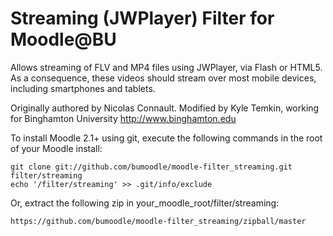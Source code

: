 Streaming (JWPlayer) Filter for Moodle@BU
==============================

Allows streaming of FLV and MP4 files using JWPlayer, via Flash or HTML5. As a consequence, these videos should stream over most mobile devices, including smartphones and tablets.

Originally authored by Nicolas Connault.
Modified by Kyle Temkin, working for Binghamton University <http://www.binghamton.edu>

To install Moodle 2.1+ using git, execute the following commands in the root of your Moodle install:

    git clone git://github.com/bumoodle/moodle-filter_streaming.git filter/streaming
    echo '/filter/streaming' >> .git/info/exclude
    
Or, extract the following zip in your_moodle_root/filter/streaming:

    https://github.com/bumoodle/moodle-filter_streaming/zipball/master
